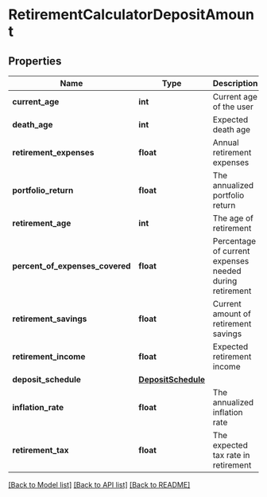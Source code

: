 # RetirementCalculatorDepositAmount

## Properties
Name | Type | Description | Notes
------------ | ------------- | ------------- | -------------
**current_age** | **int** | Current age of the user | 
**death_age** | **int** | Expected death age | 
**retirement_expenses** | **float** | Annual retirement expenses | 
**portfolio_return** | **float** | The annualized portfolio return | 
**retirement_age** | **int** | The age of retirement | [optional] 
**percent_of_expenses_covered** | **float** | Percentage of current expenses needed during retirement | [optional] 
**retirement_savings** | **float** | Current amount of retirement savings | [optional] 
**retirement_income** | **float** | Expected retirement income | [optional] 
**deposit_schedule** | [**DepositSchedule**](DepositSchedule.md) |  | [optional] 
**inflation_rate** | **float** | The annualized inflation rate | [optional] 
**retirement_tax** | **float** | The expected tax rate in retirement | [optional] 

[[Back to Model list]](../README.md#documentation-for-models) [[Back to API list]](../README.md#documentation-for-api-endpoints) [[Back to README]](../README.md)


